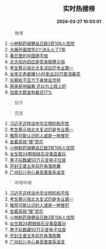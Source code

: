 <div align="center"><h2>实时热搜榜</h2><h4>2024-03-27 10:03:01</h4></div>

> 微博  

1. [小林制药保健品已致2死106人住院](https://s.weibo.com/weibo?q=%23%E5%B0%8F%E6%9E%97%E5%88%B6%E8%8D%AF%E4%BF%9D%E5%81%A5%E5%93%81%E5%B7%B2%E8%87%B42%E6%AD%BB106%E4%BA%BA%E4%BD%8F%E9%99%A2%23&t=31&band_rank=1&Refer=top)<br />
2. [大姨开面馆凭2个浇头火了7年](https://s.weibo.com/weibo?q=%23%E5%A4%A7%E5%A7%A8%E5%BC%80%E9%9D%A2%E9%A6%86%E5%87%AD2%E4%B8%AA%E6%B5%87%E5%A4%B4%E7%81%AB%E4%BA%867%E5%B9%B4%23&t=31&band_rank=2&Refer=top)<br />
3. [春日里的中国随手拍](https://s.weibo.com/weibo?q=%23%E6%98%A5%E6%97%A5%E9%87%8C%E7%9A%84%E4%B8%AD%E5%9B%BD%E9%9A%8F%E6%89%8B%E6%8B%8D%23&t=31&band_rank=3&Refer=top)<br />
4. [北大招办回应是否录取蔡元培](https://s.weibo.com/weibo?q=%23%E5%8C%97%E5%A4%A7%E6%8B%9B%E5%8A%9E%E5%9B%9E%E5%BA%94%E6%98%AF%E5%90%A6%E5%BD%95%E5%8F%96%E8%94%A1%E5%85%83%E5%9F%B9%23&t=31&band_rank=4&Refer=top)<br />
5. [考生蔡元培北大复试后仍专业第一](https://s.weibo.com/weibo?q=%23%E8%80%83%E7%94%9F%E8%94%A1%E5%85%83%E5%9F%B9%E5%8C%97%E5%A4%A7%E5%A4%8D%E8%AF%95%E5%90%8E%E4%BB%8D%E4%B8%93%E4%B8%9A%E7%AC%AC%E4%B8%80%23&t=31&band_rank=5&Refer=top)<br />
6. [女孩无声直播1小时卖出20万普洱春茶](https://s.weibo.com/weibo?q=%23%E5%A5%B3%E5%AD%A9%E6%97%A0%E5%A3%B0%E7%9B%B4%E6%92%AD1%E5%B0%8F%E6%97%B6%E5%8D%96%E5%87%BA20%E4%B8%87%E6%99%AE%E6%B4%B1%E6%98%A5%E8%8C%B6%23&t=31&band_rank=6&Refer=top)<br />
7. [长期处于压力下身体会怎样](https://s.weibo.com/weibo?q=%23%E9%95%BF%E6%9C%9F%E5%A4%84%E4%BA%8E%E5%8E%8B%E5%8A%9B%E4%B8%8B%E8%BA%AB%E4%BD%93%E4%BC%9A%E6%80%8E%E6%A0%B7%23&t=31&band_rank=7&Refer=top)<br />
8. [原来是地磁暴 还以为上班上的](https://s.weibo.com/weibo?q=%E5%8E%9F%E6%9D%A5%E6%98%AF%E5%9C%B0%E7%A3%81%E6%9A%B4%20%E8%BF%98%E4%BB%A5%E4%B8%BA%E4%B8%8A%E7%8F%AD%E4%B8%8A%E7%9A%84&t=31&band_rank=8&Refer=top)<br />
9. [加拿大鹅宣布裁员17%](https://s.weibo.com/weibo?q=%23%E5%8A%A0%E6%8B%BF%E5%A4%A7%E9%B9%85%E5%AE%A3%E5%B8%83%E8%A3%81%E5%91%9817%25%23&t=31&band_rank=9&Refer=top)<br />

> 知乎  


> 百度  

1. [习近平这样谈中华文明的和平性](https://www.baidu.com/s?wd=%E4%B9%A0%E8%BF%91%E5%B9%B3%E8%BF%99%E6%A0%B7%E8%B0%88%E4%B8%AD%E5%8D%8E%E6%96%87%E6%98%8E%E7%9A%84%E5%92%8C%E5%B9%B3%E6%80%A7&sa=fyb_news&rsv_dl=fyb_news)<br />
2. [考生蔡元培北大复试仍是专业第一](https://www.baidu.com/s?wd=%E8%80%83%E7%94%9F%E8%94%A1%E5%85%83%E5%9F%B9%E5%8C%97%E5%A4%A7%E5%A4%8D%E8%AF%95%E4%BB%8D%E6%98%AF%E4%B8%93%E4%B8%9A%E7%AC%AC%E4%B8%80&sa=fyb_news&rsv_dl=fyb_news)<br />
3. [推荐可能认识的人或是一种冒犯](https://www.baidu.com/s?wd=%E6%8E%A8%E8%8D%90%E5%8F%AF%E8%83%BD%E8%AE%A4%E8%AF%86%E7%9A%84%E4%BA%BA%E6%88%96%E6%98%AF%E4%B8%80%E7%A7%8D%E5%86%92%E7%8A%AF&sa=fyb_news&rsv_dl=fyb_news)<br />
4. [坐着高铁“慢”赏花](https://www.baidu.com/s?wd=%E5%9D%90%E7%9D%80%E9%AB%98%E9%93%81%E2%80%9C%E6%85%A2%E2%80%9D%E8%B5%8F%E8%8A%B1&sa=fyb_news&rsv_dl=fyb_news)<br />
5. [小林制药保健品已致2死106人住院](https://www.baidu.com/s?wd=%E5%B0%8F%E6%9E%97%E5%88%B6%E8%8D%AF%E4%BF%9D%E5%81%A5%E5%93%81%E5%B7%B2%E8%87%B42%E6%AD%BB106%E4%BA%BA%E4%BD%8F%E9%99%A2&sa=fyb_news&rsv_dl=fyb_news)<br />
6. [女生取24颗胆结石没事盘着玩](https://www.baidu.com/s?wd=%E5%A5%B3%E7%94%9F%E5%8F%9624%E9%A2%97%E8%83%86%E7%BB%93%E7%9F%B3%E6%B2%A1%E4%BA%8B%E7%9B%98%E7%9D%80%E7%8E%A9&sa=fyb_news&rsv_dl=fyb_news)<br />
7. [男子玩数藏50万元变电子垃圾](https://www.baidu.com/s?wd=%E7%94%B7%E5%AD%90%E7%8E%A9%E6%95%B0%E8%97%8F50%E4%B8%87%E5%85%83%E5%8F%98%E7%94%B5%E5%AD%90%E5%9E%83%E5%9C%BE&sa=fyb_news&rsv_dl=fyb_news)<br />
8. [开封王婆五年前在角落练舞](https://www.baidu.com/s?wd=%E5%BC%80%E5%B0%81%E7%8E%8B%E5%A9%86%E4%BA%94%E5%B9%B4%E5%89%8D%E5%9C%A8%E8%A7%92%E8%90%BD%E7%BB%83%E8%88%9E&sa=fyb_news&rsv_dl=fyb_news)<br />
9. [广州妇儿中心身高普查系谣言](https://www.baidu.com/s?wd=%E5%B9%BF%E5%B7%9E%E5%A6%87%E5%84%BF%E4%B8%AD%E5%BF%83%E8%BA%AB%E9%AB%98%E6%99%AE%E6%9F%A5%E7%B3%BB%E8%B0%A3%E8%A8%80&sa=fyb_news&rsv_dl=fyb_news)<br />

> 哔哩哔哩  

1. [习近平这样谈中华文明的和平性](https://www.baidu.com/s?wd=%E4%B9%A0%E8%BF%91%E5%B9%B3%E8%BF%99%E6%A0%B7%E8%B0%88%E4%B8%AD%E5%8D%8E%E6%96%87%E6%98%8E%E7%9A%84%E5%92%8C%E5%B9%B3%E6%80%A7&sa=fyb_news&rsv_dl=fyb_news)<br />
2. [考生蔡元培北大复试仍是专业第一](https://www.baidu.com/s?wd=%E8%80%83%E7%94%9F%E8%94%A1%E5%85%83%E5%9F%B9%E5%8C%97%E5%A4%A7%E5%A4%8D%E8%AF%95%E4%BB%8D%E6%98%AF%E4%B8%93%E4%B8%9A%E7%AC%AC%E4%B8%80&sa=fyb_news&rsv_dl=fyb_news)<br />
3. [推荐可能认识的人或是一种冒犯](https://www.baidu.com/s?wd=%E6%8E%A8%E8%8D%90%E5%8F%AF%E8%83%BD%E8%AE%A4%E8%AF%86%E7%9A%84%E4%BA%BA%E6%88%96%E6%98%AF%E4%B8%80%E7%A7%8D%E5%86%92%E7%8A%AF&sa=fyb_news&rsv_dl=fyb_news)<br />
4. [坐着高铁“慢”赏花](https://www.baidu.com/s?wd=%E5%9D%90%E7%9D%80%E9%AB%98%E9%93%81%E2%80%9C%E6%85%A2%E2%80%9D%E8%B5%8F%E8%8A%B1&sa=fyb_news&rsv_dl=fyb_news)<br />
5. [小林制药保健品已致2死106人住院](https://www.baidu.com/s?wd=%E5%B0%8F%E6%9E%97%E5%88%B6%E8%8D%AF%E4%BF%9D%E5%81%A5%E5%93%81%E5%B7%B2%E8%87%B42%E6%AD%BB106%E4%BA%BA%E4%BD%8F%E9%99%A2&sa=fyb_news&rsv_dl=fyb_news)<br />
6. [女生取24颗胆结石没事盘着玩](https://www.baidu.com/s?wd=%E5%A5%B3%E7%94%9F%E5%8F%9624%E9%A2%97%E8%83%86%E7%BB%93%E7%9F%B3%E6%B2%A1%E4%BA%8B%E7%9B%98%E7%9D%80%E7%8E%A9&sa=fyb_news&rsv_dl=fyb_news)<br />
7. [男子玩数藏50万元变电子垃圾](https://www.baidu.com/s?wd=%E7%94%B7%E5%AD%90%E7%8E%A9%E6%95%B0%E8%97%8F50%E4%B8%87%E5%85%83%E5%8F%98%E7%94%B5%E5%AD%90%E5%9E%83%E5%9C%BE&sa=fyb_news&rsv_dl=fyb_news)<br />
8. [开封王婆五年前在角落练舞](https://www.baidu.com/s?wd=%E5%BC%80%E5%B0%81%E7%8E%8B%E5%A9%86%E4%BA%94%E5%B9%B4%E5%89%8D%E5%9C%A8%E8%A7%92%E8%90%BD%E7%BB%83%E8%88%9E&sa=fyb_news&rsv_dl=fyb_news)<br />
9. [广州妇儿中心身高普查系谣言](https://www.baidu.com/s?wd=%E5%B9%BF%E5%B7%9E%E5%A6%87%E5%84%BF%E4%B8%AD%E5%BF%83%E8%BA%AB%E9%AB%98%E6%99%AE%E6%9F%A5%E7%B3%BB%E8%B0%A3%E8%A8%80&sa=fyb_news&rsv_dl=fyb_news)<br />

